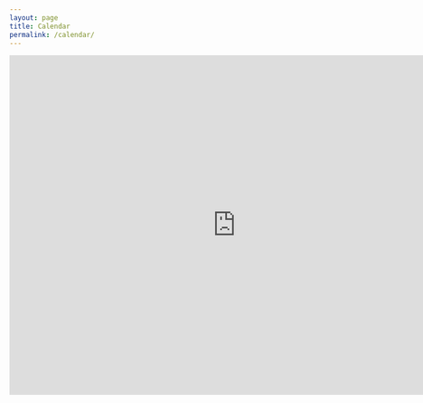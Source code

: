 ```yaml
---
layout: page
title: Calendar
permalink: /calendar/
---
```


<iframe src="https://calendar.google.com/calendar/embed?src=codata%40colorado.edu&ctz=America/Denver" style="border: 0" width="800" height="600" frameborder="0" scrolling="no"></iframe>

